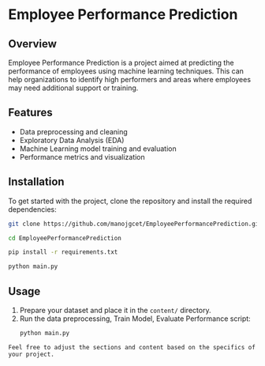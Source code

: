 # Employee Performance Prediction

## Overview
Employee Performance Prediction is a project aimed at predicting the performance of employees using machine learning techniques. This can help organizations to identify high performers and areas where employees may need additional support or training.

## Features
- Data preprocessing and cleaning
- Exploratory Data Analysis (EDA)
- Machine Learning model training and evaluation
- Performance metrics and visualization

## Installation
To get started with the project, clone the repository and install the required dependencies:
```bash
git clone https://github.com/manojgcet/EmployeePerformancePrediction.git
```
```bash
cd EmployeePerformancePrediction
```
```bash
pip install -r requirements.txt
```
```bash
python main.py
```

## Usage
1. Prepare your dataset and place it in the `content/` directory.
2. Run the data preprocessing, Train Model, Evaluate Performance script:
   ```bash
   python main.py
   ```


```
Feel free to adjust the sections and content based on the specifics of your project.